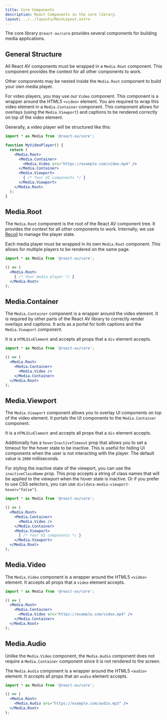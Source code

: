 ```yaml
---
title: Core Components
description: React Components in the core library.
layout: ../../layouts/MainLayout.astro
---
```


The core library `@react-av/core` provides several components for building media applications. 

## General Structure

All React AV components must be wrapped in a `Media.Root` component. This component provides the context for all other components to work. 

Other components may be nested inside the `Media.Root` component to build your own media player.

For video players, you may use our `Video` component. This component is a wrapper around the HTML5 `<video>` element. You are required to wrap this video element in a `Media.Container` component. This component allows for overlays (using the `Media.Viewport`) and captions to be rendered correctly on top of the video element.

Generally, a video player will be structured like this:

```jsx
import * as Media from '@react-av/core';

function MyVideoPlayer() {
  return (
    <Media.Root>
      <Media.Container>
        <Media.Video src="https://example.com/video.mp4" />
      </Media.Container>
      <Media.Viewport>
        { /* Your UI components */ }
      </Media.Viewport>
    </Media.Root>
  );
}
```

## Media.Root

The `Media.Root` component is the root of the React AV component tree. It provides the context for all other components to work. Internally, we use [Recoil](https://recoiljs.org/) to manage the player state.

Each media player must be wrapped in its own `Media.Root` component. This allows for multiple players to be rendered on the same page.

```jsx
import * as Media from '@react-av/core';

() => (
  <Media.Root>
    { /* Your media player */ }
  </Media.Root>
);
```

## Media.Container

The `Media.Container` component is a wrapper around the video element. It is required by other parts of the React AV library to correctly render overlays and captions. It acts as a portal for both captions and the `Media.Viewport` component.

It is a `HTMLDivElement` and accepts all props that a `div` element accepts.

```jsx
import * as Media from '@react-av/core';

() => (
  <Media.Root>
    <Media.Container>
      <Media.Video />
    </Media.Container>
  </Media.Root>
);
```

## Media.Viewport

The `Media.Viewport` component allows you to overlay UI components on top of the video element. It portals the UI components to the `Media.Container` component.

It is a `HTMLDivElement` and accepts all props that a `div` element accepts.

Additionally has a `hoverInactiveTimeout` prop that allows you to set a timeout for the hover state to be inactive. This is useful for hiding UI components when the user is not interacting with the player. The default value is `2000` milliseconds.

For styling the inactive state of the viewport, you can use the `inactiveClassName` prop. This prop accepts a string of class names that will be applied to the viewport when the hover state is inactive. Or if you prefer to use CSS selectors, you can use `div[data-media-viewport-hover="false"]`.

```jsx
import * as Media from '@react-av/core';

() => (
  <Media.Root>
    <Media.Container>
      <Media.Video />
    </Media.Container>
    <Media.Viewport>
      { /* Your UI components */ }
    </Media.Viewport>
  </Media.Root>
);
```

## Media.Video

The `Media.Video` component is a wrapper around the HTML5 `<video>` element. It accepts all props that a `video` element accepts.

```jsx
import * as Media from '@react-av/core';

() => (
  <Media.Root>
    <Media.Container>
      <Media.Video src="https://example.com/video.mp4" />
    </Media.Container>
  </Media.Root>
);
```

## Media.Audio

Unlike the `Media.Video` component, the `Media.Audio` component does not require a `Media.Container` component since it is not rendered to the screen.

The `Media.Audio` component is a wrapper around the HTML5 `<audio>` element. It accepts all props that an `audio` element accepts.

```jsx
import * as Media from '@react-av/core';

() => (
  <Media.Root>
    <Media.Audio src="https://example.com/audio.mp3" />
  </Media.Root>
);
```